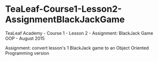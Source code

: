 # TeaLeaf-Course1-Lesson2-AssignmentBlackJackGame

TeaLeaf Academy - Course 1 - Lesson 2 - Assignment: BlackJack Game OOP - August 2015

Assignment: convert lesson's 1 BlackJack game to an Object Oriented Programming version
